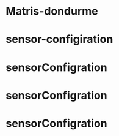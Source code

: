 # Matris-dondurme
# sensor-configiration
# sensorConfigration
# sensorConfigration
# sensorConfigration
